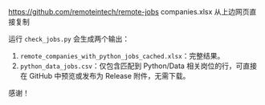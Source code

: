 https://github.com/remoteintech/remote-jobs
companies.xlsx 从上边网页直接复制

运行 `check_jobs.py` 会生成两个输出：

1. `remote_companies_with_python_jobs_cached.xlsx`：完整结果。
2. `python_data_jobs.csv`：仅包含匹配到 Python/Data 相关岗位的行，可直接在 GitHub 中预览或发布为 Release 附件，无需下载。

感谢！
